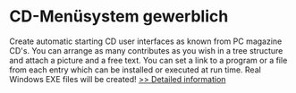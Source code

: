# CD-Menüsystem gewerblich
Create automatic starting CD user interfaces as known from PC magazine CD's. You can arrange as many contributes as you wish in a tree structure and attach a picture and a free text. You can set a link to a program or a file from each entry which can be installed or executed at run time. Real Windows EXE files will be created!
[>> Detailed information](https://secure.shareit.com/shareit/product.html?productid=300060433&affiliateid=200057808)